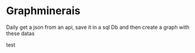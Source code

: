 # Graphminerais

Daily get a json from an api, save it in a sql Db and then create a graph with these datas

test
